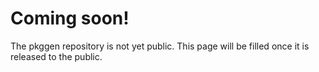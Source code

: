 # Coming soon!
The pkggen repository is not yet public. This page will be filled once it is released to the public.
